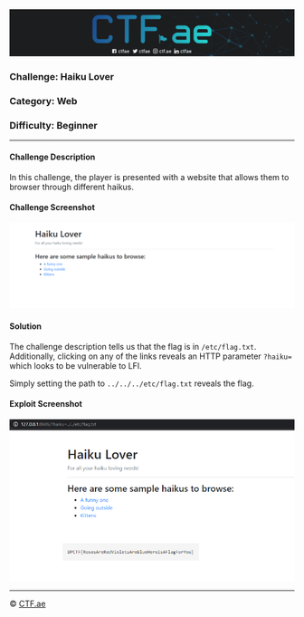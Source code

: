 <img src="https://raw.githubusercontent.com/CTFae/media/main/brand/YT-banner.jpg" />

### Challenge: Haiku Lover
### Category: Web
### Difficulty: Beginner
<hr>

#### Challenge Description
In this challenge, the player is presented with a website that allows them to browser through different haikus.

#### Challenge Screenshot
![chal](https://raw.githubusercontent.com/CTFae/media/main/writeups/haiku_lover-1.png)

#### Solution
The challenge description tells us that the flag is in `/etc/flag.txt`. Additionally, clicking on any of the links reveals an HTTP parameter `?haiku=` which looks to be vulnerable to LFI.

Simply setting the path to `../../../etc/flag.txt` reveals the flag.

#### Exploit Screenshot
![exploit](https://raw.githubusercontent.com/CTFae/media/main/writeups/haiku_lover-2.png)

<hr>

&copy; <a href="https://ctf.ae" target=_blank>CTF.ae</a>
